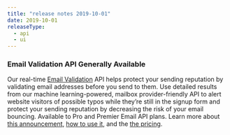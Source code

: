 ```yaml
---
title: "release notes 2019-10-01"
date: 2019-10-01
releaseType:
  - api
  - ui
---
```


### Email Validation API Generally Available

Our real-time [Email Validation](https://app.sendgrid.com/email_validation) API helps protect your sending reputation by validating email addresses before you send to them. Use detailed results from our machine learning-powered, mailbox provider-friendly API to alert website visitors of possible typos while they’re still in the signup form and protect your sending reputation by decreasing the risk of your email bouncing. Available to Pro and Premier Email API plans. Learn more about [this announcement](https://sendgrid.com/blog/email-validation-now-available), [how to use it](https://sendgrid.com/docs/ui/managing-contacts/email-address-validation/), and the [the pricing](http://sendgrid.com/solutions/email-validation-api/).